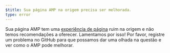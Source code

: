 ```yaml
---
$title: Sua página AMP na origem precisa ser melhorada.
type: error
---
```


Sua página AMP tem uma [experiência de página](https://github.com/ampproject/amphtml/issues/new?assignees=&labels=Type%3A+Page+experience&template=page-experience.md&title=Page+experience+issue) ruim na origem e não temos recomendações a oferecer. Lamentamos por isso! Por favor, <a>registre um problema no GitHub</a> para que possamos dar uma olhada na questão e ver como o AMP pode melhorar.
